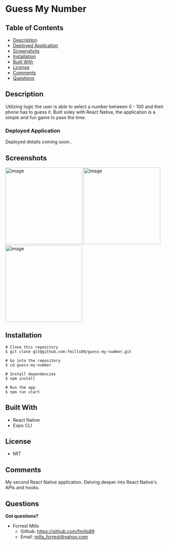 # Guess My Number

## Table of Contents
* [Description](#description)
* [Deployed Application](#deployed-application)
* [Screenshots](#screenshots)
* [Installation](#installation)
* [Built With](#built-with)
* [License](#license)
* [Comments](#comments)
* [Questions](#questions)

## Description
Utilizing logic the user is able to select a number between 0 - 100 and their phone has to guess it.
Built soley with React Native, the application is a simple and fun game to pass the time.

### Deployed Application
Deployed details coming soon..

## Screenshots
<img width="240" alt="image" src="https://user-images.githubusercontent.com/89666151/172683259-68d7abff-013f-4739-a9c7-d8ae7d099c02.png">
<img width="240" alt="image" src="https://user-images.githubusercontent.com/89666151/172683424-e560dca3-3d13-4cd5-8fd4-725ff4476d7b.png">
<img width="240" alt="image" src="https://user-images.githubusercontent.com/89666151/172683519-c3eebd83-d890-49f7-8ca2-5adb8f9bc847.png">



## Installation
```
# Clone this repository
$ git clone git@github.com:fmills89/guess-my-number.git

# Go into the repository
$ cd guess-my-number

# Install dependencies
$ npm install

# Run the app
$ npm run start
```

## Built With
* React Native
* Expo CLI

## License
* MIT

## Comments
My second React Native application. Delving deeper into React Native's APIs and hooks.

## Questions
**Got questions?**
* Forrest Mills
  * Github: https://github.com/fmills89
  * Email: mills_forrest@yahoo.com
